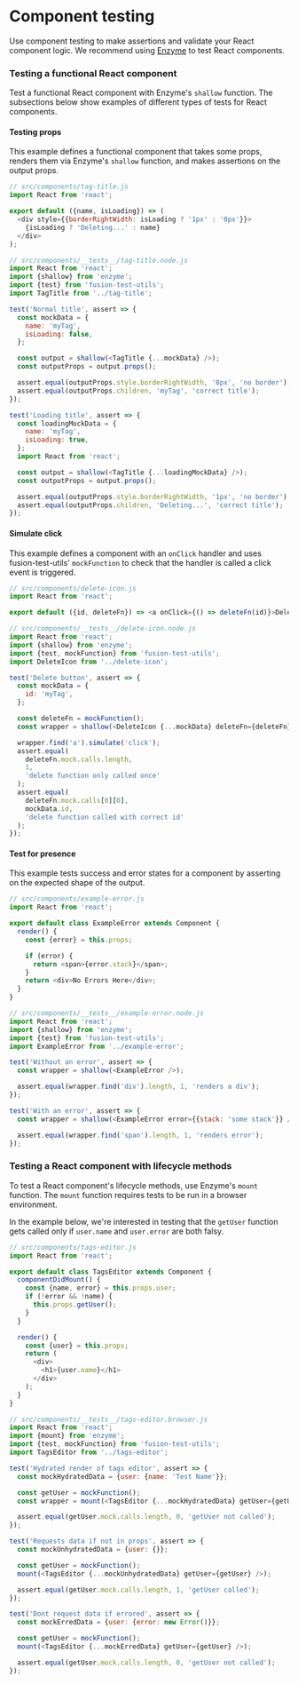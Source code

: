 # Component testing

Use component testing to make assertions and validate your React component logic. We recommend using [Enzyme](https://github.com/airbnb/enzyme/blob/master/README.md) to test React components.

### Testing a functional React component

Test a functional React component with Enzyme's `shallow`
function. The subsections below show examples of different types of tests for React
components.

#### Testing props

This example defines a functional component that takes some props, renders them
via Enzyme's `shallow` function, and makes assertions on the output props.

```js
// src/components/tag-title.js
import React from 'react';

export default ({name, isLoading}) => (
  <div style={{borderRightWidth: isLoading ? '1px' : '0px'}}>
    {isLoading ? 'Deleting...' : name}
  </div>
);

// src/components/__tests__/tag-title.node.js
import React from 'react';
import {shallow} from 'enzyme';
import {test} from 'fusion-test-utils';
import TagTitle from '../tag-title';

test('Normal title', assert => {
  const mockData = {
    name: 'myTag',
    isLoading: false,
  };

  const output = shallow(<TagTitle {...mockData} />);
  const outputProps = output.props();

  assert.equal(outputProps.style.borderRightWidth, '0px', 'no border');
  assert.equal(outputProps.children, 'myTag', 'correct title');
});

test('Loading title', assert => {
  const loadingMockData = {
    name: 'myTag',
    isLoading: true,
  };
  import React from 'react';

  const output = shallow(<TagTitle {...loadingMockData} />);
  const outputProps = output.props();

  assert.equal(outputProps.style.borderRightWidth, '1px', 'no border');
  assert.equal(outputProps.children, 'Deleting...', 'correct title');
});
```

#### Simulate click

This example defines a component with an `onClick` handler and uses fusion-test-utils'
`mockFunction` to check that the handler is called a click event is triggered.

```js
// src/components/delete-icon.js
import React from 'react';

export default ({id, deleteFn}) => <a onClick={() => deleteFn(id)}>Delete</a>;

// src/components/__tests__/delete-icon.node.js
import React from 'react';
import {shallow} from 'enzyme';
import {test, mockFunction} from 'fusion-test-utils';
import DeleteIcon from '../delete-icon';

test('Delete button', assert => {
  const mockData = {
    id: 'myTag',
  };

  const deleteFn = mockFunction();
  const wrapper = shallow(<DeleteIcon {...mockData} deleteFn={deleteFn} />);

  wrapper.find('a').simulate('click');
  assert.equal(
    deleteFn.mock.calls.length,
    1,
    'delete function only called once'
  );
  assert.equal(
    deleteFn.mock.calls[0][0],
    mockData.id,
    'delete function called with correct id'
  );
});
```

#### Test for presence

This example tests success and error states for a component by asserting on the
expected shape of the output.

```js
// src/components/example-error.js
import React from 'react';

export default class ExampleError extends Component {
  render() {
    const {error} = this.props;

    if (error) {
      return <span>{error.stack}</span>;
    }
    return <div>No Errors Here</div>;
  }
}

// src/components/__tests__/example-error.node.js
import React from 'react';
import {shallow} from 'enzyme';
import {test} from 'fusion-test-utils';
import ExampleError from '../example-error';

test('Without an error', assert => {
  const wrapper = shallow(<ExampleError />);

  assert.equal(wrapper.find('div').length, 1, 'renders a div');
});

test('With an error', assert => {
  const wrapper = shallow(<ExampleError error={{stack: 'some stack'}} />);

  assert.equal(wrapper.find('span').length, 1, 'renders error');
});
```

### Testing a React component with lifecycle methods

To test a React component's lifecycle methods, use Enzyme's
`mount` function. The `mount` function requires tests to be run in a browser
environment.

In the example below, we're interested in testing that the `getUser` function
gets called only if `user.name` and `user.error` are both falsy.

```js
// src/components/tags-editor.js
import React from 'react';

export default class TagsEditor extends Component {
  componentDidMount() {
    const {name, error} = this.props.user;
    if (!error && !name) {
      this.props.getUser();
    }
  }

  render() {
    const {user} = this.props;
    return (
      <div>
        <h1>{user.name}</h1>
      </div>
    );
  }
}

// src/components/__tests__/tags-editor.browser.js
import React from 'react';
import {mount} from 'enzyme';
import {test, mockFunction} from 'fusion-test-utils';
import TagsEditor from '../tags-editor';

test('Hydrated render of tags editor', assert => {
  const mockHydratedData = {user: {name: 'Test Name'}};

  const getUser = mockFunction();
  const wrapper = mount(<TagsEditor {...mockHydratedData} getUser={getUser} />);

  assert.equal(getUser.mock.calls.length, 0, 'getUser not called');
});

test('Requests data if not in props', assert => {
  const mockUnhydratedData = {user: {}};

  const getUser = mockFunction();
  mount(<TagsEditor {...mockUnhydratedData} getUser={getUser} />);

  assert.equal(getUser.mock.calls.length, 1, 'getUser called');
});

test('Dont request data if errored', assert => {
  const mockErredData = {user: {error: new Error()}};

  const getUser = mockFunction();
  mount(<TagsEditor {...mockErredData} getUser={getUser} />);

  assert.equal(getUser.mock.calls.length, 0, 'getUser not called');
});
```
